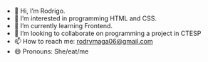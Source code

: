 - 👋 Hi, I’m Rodrigo.
- 👀 I’m interested in programming HTML and CSS.
- 🌱 I’m currently learning Frontend.
- 💞️ I’m looking to collaborate on programming a project in CTESP
- 📫 How to reach me: rodrymaga06@gmail.com
- 😄 Pronouns: She/eat/me


<!---
RodMaga/RodMaga is a ✨ special ✨ repository because its `README.md` (this file) appears on your GitHub profile.
You can click the Preview link to take a look at your changes.
--->
